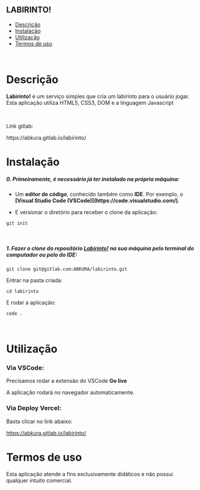 ## LABIRINTO!

- [Descrição](#descrição)
- [Instalação](#instalação)
- [Utilização](#utilização)
- [Termos de uso](#termos-de-uso)

<br>

# Descrição

<p><b>Labirinto!</b> é um serviço simples que cria um labirinto para o usuário jogar. Esta aplicação utiliza HTML5, CSS3, DOM e a linguagem Javascript</p>
<br>

<p>Link gitlab:</p>
https://abkura.gitlab.io/labirinto/

# Instalação

<h5>0. Primeiramente, é necessário já ter instalado na própria máquina:</h5>

- <p> Um <b>editor de código</b>, conhecido também como <b>IDE</b>. Por exemplo, o <b>[Visual Studio Code (VSCode)](https://code.visualstudio.com/)</b>.</p>

- <p> E versionar o diretório para receber o clone da aplicação:</p>

```
git init
```

<br>
<h5>1. Fazer o clone do reposítório <span style="text-decoration: underline">Labirinto!</span> na sua máquina pelo terminal do computador ou pelo do IDE:</h5>

```
git clone git@gitlab.com:ABKURA/labirinto.git
```

<p>Entrar na pasta criada:</p>

```
cd labirinto
```

<p>E rodar a aplicação:</p>

```
code .
```

<br>


# Utilização


<h3>Via VSCode:</h3>

<p>Precisamos rodar a extensão do VSCode <b>Go live</b></p>

<p>A aplicação rodará no navegador automaticamente.</p>


<h3>Via Deploy Vercel:</h3>

<p>Basta clicar no link abaixo:</p>

https://abkura.gitlab.io/labirinto/




# Termos de uso

<p>Esta aplicação atende a fins exclusivamente didáticos e não possui qualquer intuito comercial.</p>

